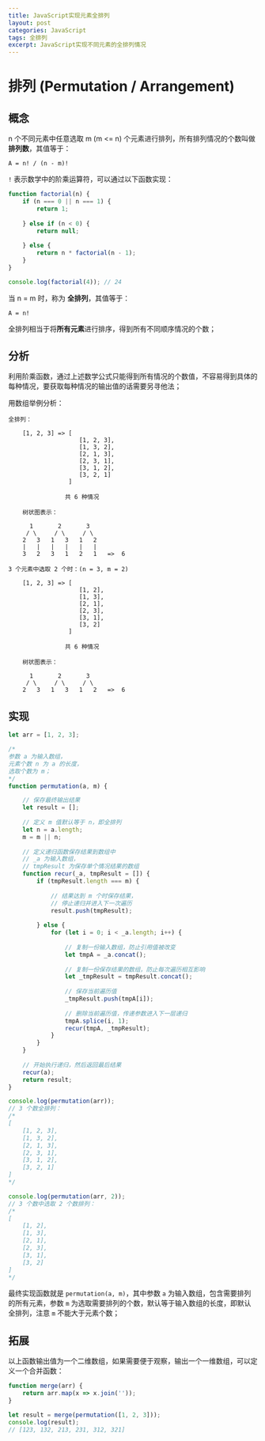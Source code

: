 ```yaml
---
title: JavaScript实现元素全排列
layout: post
categories: JavaScript
tags: 全排列
excerpt: JavaScript实现不同元素的全排列情况
---
```

# 排列 (Permutation / Arrangement)

## 概念
n 个不同元素中任意选取 m (m <= n) 个元素进行排列，所有排列情况的个数叫做 **排列数**，其值等于：
```
A = n! / (n - m)!
```

`!` 表示数学中的阶乘运算符，可以通过以下函数实现：
```js
function factorial(n) {
    if (n === 0 || n === 1) {
        return 1;
        
    } else if (n < 0) {
        return null;
        
    } else {
        return n * factorial(n - 1);
    }
}

console.log(factorial(4)); // 24
```

当 n = m 时，称为 **全排列**，其值等于：
```    
A = n!
```    

全排列相当于将**所有元素**进行排序，得到所有不同顺序情况的个数；

## 分析

利用阶乘函数，通过上述数学公式只能得到所有情况的个数值，不容易得到具体的每种情况，要获取每种情况的输出值的话需要另寻他法；

用数组举例分析：
```
全排列：

    [1, 2, 3] => [              
                    [1, 2, 3], 
                    [1, 3, 2], 
                    [2, 1, 3], 
                    [2, 3, 1], 
                    [3, 1, 2], 
                    [3, 2, 1]
                 ]
                
                共 6 种情况

    树状图表示：
    
      1       2       3
     / \     / \     / \
    2   3   1   3   1   2
    |   |   |   |   |   |
    3   2   3   1   2   1   =>  6 

3 个元素中选取 2 个时：(n = 3, m = 2)

    [1, 2, 3] => [              
                    [1, 2], 
                    [1, 3], 
                    [2, 1], 
                    [2, 3], 
                    [3, 1], 
                    [3, 2]
                 ]
                
                共 6 种情况
    
    树状图表示：
    
      1       2       3
     / \     / \     / \
    2   3   1   3   1   2   =>  6

```

## 实现

```js
let arr = [1, 2, 3];

/*
参数 a 为输入数组，
元素个数 n 为 a 的长度，
选取个数为 m；
*/
function permutation(a, m) {

    // 保存最终输出结果
    let result = [];
    
    // 定义 m 值默认等于 n，即全排列
    let n = a.length;
    m = m || n;
    
    // 定义递归函数保存结果到数组中
    // _a 为输入数组，
    // tmpResult 为保存单个情况结果的数组
    function recur(_a, tmpResult = []) {
        if (tmpResult.length === m) {
        
            // 结果达到 m 个时保存结果，
            // 停止递归并进入下一次遍历
            result.push(tmpResult);
            
        } else {
            for (let i = 0; i < _a.length; i++) {
                
                // 复制一份输入数组，防止引用值被改变
                let tmpA = _a.concat();
            
                // 复制一份保存结果的数组，防止每次遍历相互影响
                let _tmpResult = tmpResult.concat();
                
                // 保存当前遍历值
                _tmpResult.push(tmpA[i]);
                
                // 删除当前遍历值，传递参数进入下一层递归
                tmpA.splice(i, 1);
                recur(tmpA, _tmpResult);
            }
        }
    }
    
    // 开始执行递归，然后返回最后结果
    recur(a);
    return result;
}

console.log(permutation(arr));
// 3 个数全排列：
/*
[              
    [1, 2, 3], 
    [1, 3, 2], 
    [2, 1, 3], 
    [2, 3, 1], 
    [3, 1, 2], 
    [3, 2, 1]
]
*/

console.log(permutation(arr, 2));
// 3 个数中选取 2 个数排列：
/*
[              
    [1, 2], 
    [1, 3], 
    [2, 1], 
    [2, 3], 
    [3, 1], 
    [3, 2]
]
*/
```

最终实现函数就是 `permutation(a, m)`，其中参数 `a` 为输入数组，包含需要排列的所有元素，参数 `m` 为选取需要排列的个数，默认等于输入数组的长度，即默认全排列，注意 `m` 不能大于元素个数；

## 拓展

以上函数输出值为一个二维数组，如果需要便于观察，输出一个一维数组，可以定义一个合并函数：
```js
function merge(arr) {
    return arr.map(x => x.join(''));
}

let result = merge(permutation([1, 2, 3]));
console.log(result);
// [123, 132, 213, 231, 312, 321]
```